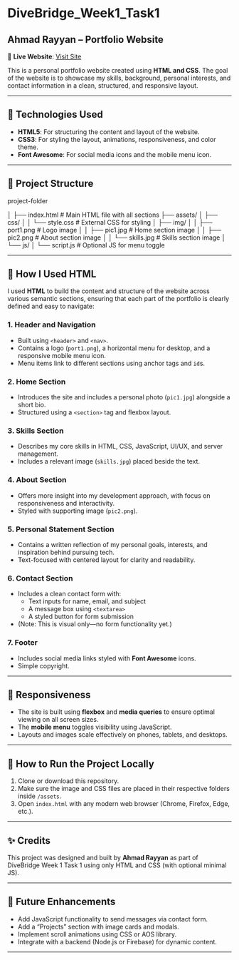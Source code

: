 # DiveBridge_Week1_Task1  
## Ahmad Rayyan – Portfolio Website

🔗 **Live Website**: [Visit Site](https://dive-bridge-week1-task1.vercel.app/)

This is a personal portfolio website created using **HTML and CSS**. The goal of the website is to showcase my skills, background, personal interests, and contact information in a clean, structured, and responsive layout.

---

## 🔧 Technologies Used

- **HTML5**: For structuring the content and layout of the website.
- **CSS3**: For styling the layout, animations, responsiveness, and color theme.
- **Font Awesome**: For social media icons and the mobile menu icon.

---

## 📁 Project Structure

project-folder

│
├── index.html # Main HTML file with all sections
├── assets/
│ ├── css/
│ │ └── style.css # External CSS for styling
│ ├── img/
│ │ ├── port1.png # Logo image
│ │ ├── pic1.jpg # Home section image
│ │ ├── pic2.png # About section image
│ │ └── skills.jpg # Skills section image
│ └── js/
│ └── script.js # Optional JS for menu toggle

---

## 📑 How I Used HTML

I used **HTML** to build the content and structure of the website across various semantic sections, ensuring that each part of the portfolio is clearly defined and easy to navigate:

### 1. **Header and Navigation**
- Built using `<header>` and `<nav>`.
- Contains a logo (`port1.png`), a horizontal menu for desktop, and a responsive mobile menu icon.
- Menu items link to different sections using anchor tags and `id`s.

### 2. **Home Section**
- Introduces the site and includes a personal photo (`pic1.jpg`) alongside a short bio.
- Structured using a `<section>` tag and flexbox layout.

### 3. **Skills Section**
- Describes my core skills in HTML, CSS, JavaScript, UI/UX, and server management.
- Includes a relevant image (`skills.jpg`) placed beside the text.

### 4. **About Section**
- Offers more insight into my development approach, with focus on responsiveness and interactivity.
- Styled with supporting image (`pic2.png`).

### 5. **Personal Statement Section**
- Contains a written reflection of my personal goals, interests, and inspiration behind pursuing tech.
- Text-focused with centered layout for clarity and readability.

### 6. **Contact Section**
- Includes a clean contact form with:
  - Text inputs for name, email, and subject
  - A message box using `<textarea>`
  - A styled button for form submission
- (Note: This is visual only—no form functionality yet.)

### 7. **Footer**
- Includes social media links styled with **Font Awesome** icons.
- Simple copyright.

---

## 📱 Responsiveness

- The site is built using **flexbox** and **media queries** to ensure optimal viewing on all screen sizes.
- The **mobile menu** toggles visibility using JavaScript.
- Layouts and images scale effectively on phones, tablets, and desktops.

---

## 🚀 How to Run the Project Locally

1. Clone or download this repository.
2. Make sure the image and CSS files are placed in their respective folders inside `/assets`.
3. Open `index.html` with any modern web browser (Chrome, Firefox, Edge, etc.).

---

## ✨ Credits

This project was designed and built by **Ahmad Rayyan** as part of DiveBridge Week 1 Task 1 using only HTML and CSS (with optional minimal JS).

---

## 📌 Future Enhancements

- Add JavaScript functionality to send messages via contact form.
- Add a “Projects” section with image cards and modals.
- Implement scroll animations using CSS or AOS library.
- Integrate with a backend (Node.js or Firebase) for dynamic content.

---

